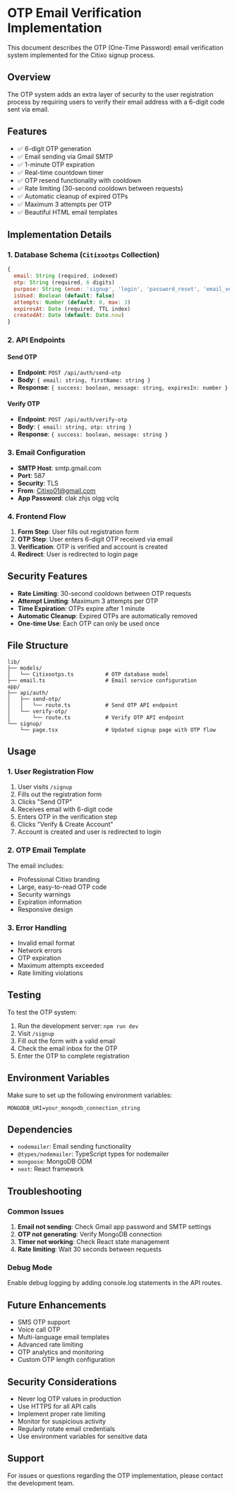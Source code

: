 # OTP Email Verification Implementation

This document describes the OTP (One-Time Password) email verification system implemented for the Citixo signup process.

## Overview

The OTP system adds an extra layer of security to the user registration process by requiring users to verify their email address with a 6-digit code sent via email.

## Features

- ✅ 6-digit OTP generation
- ✅ Email sending via Gmail SMTP
- ✅ 1-minute OTP expiration
- ✅ Real-time countdown timer
- ✅ OTP resend functionality with cooldown
- ✅ Rate limiting (30-second cooldown between requests)
- ✅ Automatic cleanup of expired OTPs
- ✅ Maximum 3 attempts per OTP
- ✅ Beautiful HTML email templates

## Implementation Details

### 1. Database Schema (`Citixootps` Collection)

```javascript
{
  email: String (required, indexed)
  otp: String (required, 6 digits)
  purpose: String (enum: 'signup', 'login', 'password_reset', 'email_verification')
  isUsed: Boolean (default: false)
  attempts: Number (default: 0, max: 3)
  expiresAt: Date (required, TTL index)
  createdAt: Date (default: Date.now)
}
```

### 2. API Endpoints

#### Send OTP
- **Endpoint**: `POST /api/auth/send-otp`
- **Body**: `{ email: string, firstName: string }`
- **Response**: `{ success: boolean, message: string, expiresIn: number }`

#### Verify OTP
- **Endpoint**: `POST /api/auth/verify-otp`
- **Body**: `{ email: string, otp: string }`
- **Response**: `{ success: boolean, message: string }`

### 3. Email Configuration

- **SMTP Host**: smtp.gmail.com
- **Port**: 587
- **Security**: TLS
- **From**: Citixo01@gmail.com
- **App Password**: clak zhjs olgg vclq

### 4. Frontend Flow

1. **Form Step**: User fills out registration form
2. **OTP Step**: User enters 6-digit OTP received via email
3. **Verification**: OTP is verified and account is created
4. **Redirect**: User is redirected to login page

## Security Features

- **Rate Limiting**: 30-second cooldown between OTP requests
- **Attempt Limiting**: Maximum 3 attempts per OTP
- **Time Expiration**: OTPs expire after 1 minute
- **Automatic Cleanup**: Expired OTPs are automatically removed
- **One-time Use**: Each OTP can only be used once

## File Structure

```
lib/
├── models/
│   └── Citixootps.ts          # OTP database model
├── email.ts                   # Email service configuration
app/
├── api/auth/
│   ├── send-otp/
│   │   └── route.ts           # Send OTP API endpoint
│   └── verify-otp/
│       └── route.ts           # Verify OTP API endpoint
└── signup/
    └── page.tsx               # Updated signup page with OTP flow
```

## Usage

### 1. User Registration Flow

1. User visits `/signup`
2. Fills out the registration form
3. Clicks "Send OTP"
4. Receives email with 6-digit code
5. Enters OTP in the verification step
6. Clicks "Verify & Create Account"
7. Account is created and user is redirected to login

### 2. OTP Email Template

The email includes:
- Professional Citixo branding
- Large, easy-to-read OTP code
- Security warnings
- Expiration information
- Responsive design

### 3. Error Handling

- Invalid email format
- Network errors
- OTP expiration
- Maximum attempts exceeded
- Rate limiting violations

## Testing

To test the OTP system:

1. Run the development server: `npm run dev`
2. Visit `/signup`
3. Fill out the form with a valid email
4. Check the email inbox for the OTP
5. Enter the OTP to complete registration

## Environment Variables

Make sure to set up the following environment variables:

```env
MONGODB_URI=your_mongodb_connection_string
```

## Dependencies

- `nodemailer`: Email sending functionality
- `@types/nodemailer`: TypeScript types for nodemailer
- `mongoose`: MongoDB ODM
- `next`: React framework

## Troubleshooting

### Common Issues

1. **Email not sending**: Check Gmail app password and SMTP settings
2. **OTP not generating**: Verify MongoDB connection
3. **Timer not working**: Check React state management
4. **Rate limiting**: Wait 30 seconds between requests

### Debug Mode

Enable debug logging by adding console.log statements in the API routes.

## Future Enhancements

- SMS OTP support
- Voice call OTP
- Multi-language email templates
- Advanced rate limiting
- OTP analytics and monitoring
- Custom OTP length configuration

## Security Considerations

- Never log OTP values in production
- Use HTTPS for all API calls
- Implement proper rate limiting
- Monitor for suspicious activity
- Regularly rotate email credentials
- Use environment variables for sensitive data

## Support

For issues or questions regarding the OTP implementation, please contact the development team.
